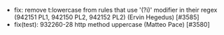  * fix: remove t:lowercase from rules that use '(?i)' modifier in their regex (942151 PL1, 942150 PL2, 942152 PL2) (Ervin Hegedus) [#3585]
 * fix(test): 932260-28 http method uppercase (Matteo Pace) [#3580]
